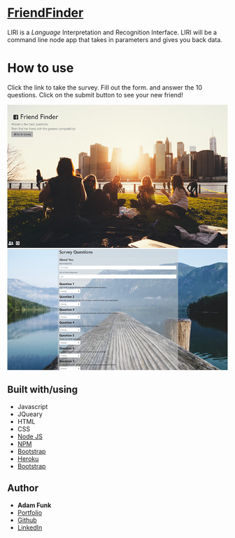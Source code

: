# [FriendFinder](https://funkaj.github.io/FriendFinder/)
LIRI is a _Language_ Interpretation and Recognition Interface. LIRI will be a command line node app that takes in parameters and gives you back data.

# How to use
Click the link to take the survey. Fill out the form. and answer the 10 questions. Click on the submit button to see your new friend!

![Example 1](app/images/friend_finder01.png?raw=true "Example 1")
![Example 2](app/images/friend_finder02.png?raw=true "Example 2")

## Built with/using
* Javascript
* JQueary
* HTML
* CSS
* [Node JS](https://nodejs.org/en/)
* [NPM](https://www.npmjs.com/)
* [Bootstrap](https://getbootstrap.com/)
* [Heroku](https://devcenter.heroku.com/articles/heroku-cli)
* [Bootstrap](https://getbootstrap.com/)



## Author 

* **Adam Funk** 
* [Portfolio](https://funkaj.github.io/Portfolio/)
* [Github](https://github.com/funkaj)
* [LinkedIn](https://www.linkedin.com/feed/)